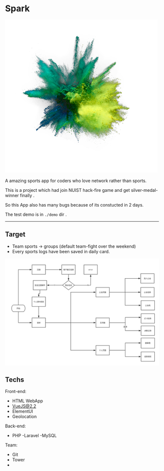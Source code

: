 
Spark
===

<img src="./static/img/logo.png" alt="" width="500">

A amazing sports app for coders who love network rather than sports.

This is a project which had join NUIST hack-fire game and get silver-medal-winner finally .

So this App also has many bugs because of its constucted in 2 days.

The test demo is in `./demo` dir .

---

## Target

- Team sports -> groups (default team-fight over the weekend)
- Every sports logs have been saved in daily card.

![logo](./demo/spark.png)

## Techs

Front-end:

-	HTML WebApp
-	VueJS@2.2
-	ElementUI
-	Geolocation

Back-end:

-	PHP
   -Laravel
    -MySQL

Team:

-	Git
-	Tower
-	
